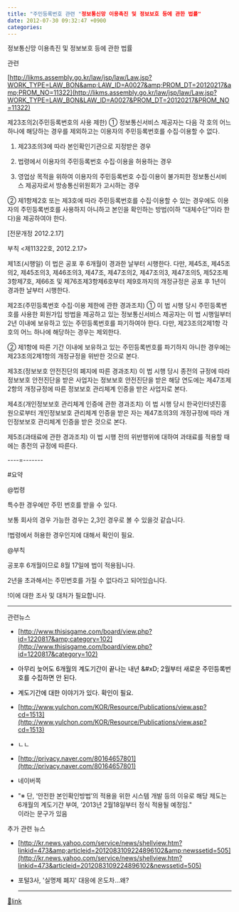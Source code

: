 ```yaml
---
title: "주민등록번호 관련 "정보통신망 이용촉진 및 정보보호 등에 관한 법률"
date: 2012-07-30 09:32:47 +0900
categories: 
---
```

  

정보통신망 이용촉진 및 정보보호 등에 관한 법률 

관련

[http://likms.assembly.go.kr/law/jsp/law/Law.jsp?WORK_TYPE=LAW_BON&amp;LAW_ID=A0027&amp;PROM_DT=20120217&amp;PROM_NO=11322](http://likms.assembly.go.kr/law/jsp/law/Law.jsp?WORK_TYPE=LAW_BON&LAW_ID=A0027&PROM_DT=20120217&PROM_NO=11322)  


제23조의2(주민등록번호의 사용 제한) ① 정보통신서비스 제공자는 다음 각 호의 어느 하나에 해당하는 경우를 제외하고는 이용자의 주민등록번호를 수집·이용할 수 없다.

1. 제23조의3에 따라 본인확인기관으로 지정받은 경우

2. 법령에서 이용자의 주민등록번호 수집·이용을 허용하는 경우

3. 영업상 목적을 위하여 이용자의 주민등록번호 수집·이용이 불가피한 정보통신서비스 제공자로서 방송통신위원회가 고시하는 경우

② 제1항제2호 또는 제3호에 따라 주민등록번호를 수집·이용할 수 있는 경우에도 이용자의 주민등록번호를 사용하지 아니하고 본인을 확인하는 방법(이하 “대체수단”이라 한다)을 제공하여야 한다.

[전문개정 2012.2.17] 

  


부칙 &lt;제11322호, 2012.2.17&gt;

  


제1조(시행일) 이 법은 공포 후 6개월이 경과한 날부터 시행한다. 다만, 제45조, 제45조의2, 제45조의3, 제46조의3, 제47조, 제47조의2, 제47조의3, 제47조의5, 제52조제3항제7호, 제66조 및 제76조제3항제6호부터 제9호까지의 개정규정은 공포 후 1년이 경과한 날부터 시행한다.

제2조(주민등록번호 수집·이용 제한에 관한 경과조치) ① 이 법 시행 당시 주민등록번호를 사용한 회원가입 방법을 제공하고 있는 정보통신서비스 제공자는 이 법 시행일부터 2년 이내에 보유하고 있는 주민등록번호를 파기하여야 한다. 다만, 제23조의2제1항 각 호의 어느 하나에 해당하는 경우는 제외한다.

② 제1항에 따른 기간 이내에 보유하고 있는 주민등록번호를 파기하지 아니한 경우에는 제23조의2제1항의 개정규정을 위반한 것으로 본다.

제3조(정보보호 안전진단의 폐지에 따른 경과조치) 이 법 시행 당시 종전의 규정에 따라 정보보호 안전진단을 받은 사업자는 정보보호 안전진단을 받은 해당 연도에는 제47조제2항의 개정규정에 따른 정보보호 관리체계 인증을 받은 사업자로 본다.

제4조(개인정보보호 관리체계 인증에 관한 경과조치) 이 법 시행 당시 한국인터넷진흥원으로부터 개인정보보호 관리체계 인증을 받은 자는 제47조의3의 개정규정에 따라 개인정보보호 관리체계 인증을 받은 것으로 본다.

제5조(과태료에 관한 경과조치) 이 법 시행 전의 위반행위에 대하여 과태료를 적용할 때에는 종전의 규정에 따른다.

----=-------

  


#요약

@법령

특수한 경우에만 주민 번호를 받을 수 있다.

보통 회사의 경우 가능한 경우는 2,3인 경우로 볼 수 있을것 같습니다. 

!법령에서 허용한 경우인지에 대해서 확인이 필요.

  


@부칙

공포후 6개월이므로 8월 17일에 법이 적용됩니다.

2년을 초과해서는 주민번호를 가질 수 없다라고 되어있습니다.

!이에 대한 조사 및 대처가 필요합니다. 

  


- - - - - -

관련뉴스

- [http://www.thisisgame.com/board/view.php?id=1220817&amp;category=102](http://www.thisisgame.com/board/view.php?id=1220817&category=102)
- <font color="#000000">아무리 늦어도 </font><font color="#000000">6개월의 계도기간이 끝나는 내년 &amp;#xD;
2월부터 새로운 주민등록번호를 수집하면 안 된다.</font>
- <font color="#000000">계도기간에 대한 이야기가 있다. 확인이 필요. </font>

- [http://www.yulchon.com/KOR/Resource/Publications/view.asp?cd=1513](http://www.yulchon.com/KOR/Resource/Publications/view.asp?cd=1513)
- ㄴㄴ

- [http://privacy.naver.com/80164657801](http://privacy.naver.com/80164657801)
- 네이버쪽
- "※ 단, ‘안전한 본인확인방법’의 적용을 위한 시스템 개발 등의 이유로 해당 제도는 6개월의 계도기간 부여, ‘2013년 2월18일부터 정식 적용될 예정임."  
이라는 문구가 있음


추가 관련 뉴스



- [http://kr.news.yahoo.com/service/news/shellview.htm?linkid=473&amp;articleid=2012083109224896102&amp;newssetid=505](http://kr.news.yahoo.com/service/news/shellview.htm?linkid=473&articleid=2012083109224896102&newssetid=505)
- 포털3사, '실명제 폐지' 대응에 온도차…왜?





  ***
[🔗link](http://www.mins01.com/mh/tech/read/788)